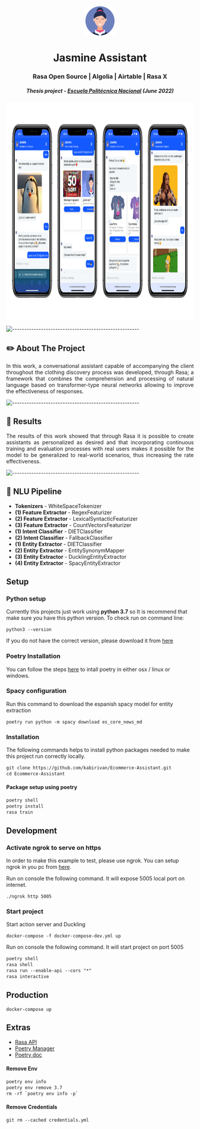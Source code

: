 <p align="center"> 
  <img src="images/logo.png" alt="Jasmine Logo" width="80px" height="80px">
</p>
<h1 align="center"> Jasmine Assistant </h1>
<h3 align="center"> Rasa Open Source | Algolia | Airtable | Rasa X </h3>
<h5 align="center"> Thesis project - <a href="https://www.epn.edu.ec/">Escuela Politécnica Nacional</a> (June 2022) </h5>

<p align="center"> 
  <img src="images/assistant.png" alt="Assistant Views" height="582px">
</p>


![-----------------------------------------------------](https://raw.githubusercontent.com/andreasbm/readme/master/assets/lines/rainbow.png)

<!-- ABOUT THE PROJECT -->
<h2 id="about-the-project"> ✏️ About The Project</h2>

<p align="justify"> 
  In this work, a conversational assistant capable of accompanying the client throughout the clothing discovery process was developed, through Rasa; a framework that combines the comprehension and processing of natural language based on transformer-type neural networks allowing to improve the effectiveness of responses.
</p>

![-----------------------------------------------------](https://raw.githubusercontent.com/andreasbm/readme/master/assets/lines/rainbow.png)

<!-- RESULTS -->
<h2 id="results"> 📓 Results</h2>

<p align="justify"> 
  The results of this work showed that through Rasa it is possible to create assistants as personalized as desired and that incorporating continuous training and evaluation processes with real users makes it possible for the model to be generalized to real-world scenarios, thus increasing the rate effectiveness.
</p>

![-----------------------------------------------------](https://raw.githubusercontent.com/andreasbm/readme/master/assets/lines/rainbow.png)

<!-- PROJECT FILES DESCRIPTION -->
<h2 id="assistant-skills"> 📌 NLU Pipeline</h2>

<ul>
  <li><b>Tokenizers</b> - WhiteSpaceTokenizer</li>
  <li><b>(1) Feature Extractor</b> - RegexFeaturizer</li>
  <li><b>(2) Feature Extractor</b> - LexicalSyntacticFeaturizer</li>
  <li><b>(3) Feature Extractor</b> - CountVectorsFeaturizer</li>
  <li><b>(1) Intent Classifier</b> - DIETClassifier</li>
  <li><b>(2) Intent Classifier</b> - FallbackClassifier</li>
  <li><b>(1) Entity Extractor</b> - DIETClassifier</li>
  <li><b>(2) Entity Extractor</b> - EntitySynonymMapper</li>
  <li><b>(3) Entity Extractor</b> - DucklingEntityExtractor</li>
  <li><b>(4) Entity Extractor</b> - SpacyEntityExtractor</li>
</ul>


## Setup

### Python setup
Currently this projects just work using **python 3.7** so It is recommend that make sure you have this python version. To check run on command line:
```
python3 --version
```

If you do not have the correct version, please download it from [here](http:/https://www.python.org/downloads// "here")


### Poetry Installation
You can follow the steps [here](https://python-poetry.org/docs/#installation "here") to intall poetry in either osx / linux or windows.


### Spacy configuration
Run this command to download the espanish spacy model for entity extraction

```
poetry run python -m spacy download es_core_news_md
```


### Installation
The following commands helps to install python packages needed to make this project run correctly locally.
```
git clone https://github.com/kabirivan/Ecommerce-Assistant.git
cd Ecommerce-Assistant
```

#### Package setup using poetry
```
poetry shell
poetry install
rasa train
```
## Development

### Activate ngrok to serve on https
In order to make this example to test, please use ngrok. You can setup ngrok in you pc from [here](https://ngrok.com/ "here").

Run on console the following command. It will expose 5005 local port on internet.
```
./ngrok http 5005
```

### Start project
Start action server and Duckling

```
docker-compose -f docker-compose-dev.yml up
```

Run on console the following command. It will start project on port 5005
```
poetry shell
rasa shell
rasa run --enable-api --cors "*"
rasa interactive
```

## Production
```
docker-compose up
```

## Extras
- [Rasa API](https://rasa.com/docs/rasa/pages/http-apihttp:// "Rasa API")
- [Poetry Manager](https://hackersandslackers.com/python-poetry-package-manager/ "Poetry Manager")
- [Poetry doc](https://python-poetry.org/docs/cli/ "Poetry doc")


#### Remove Env
```
poetry env info
poetry env remove 3.7
rm -rf `poetry env info -p`
```
#### Remove Credentials
```
git rm --cached credentials.yml
```
